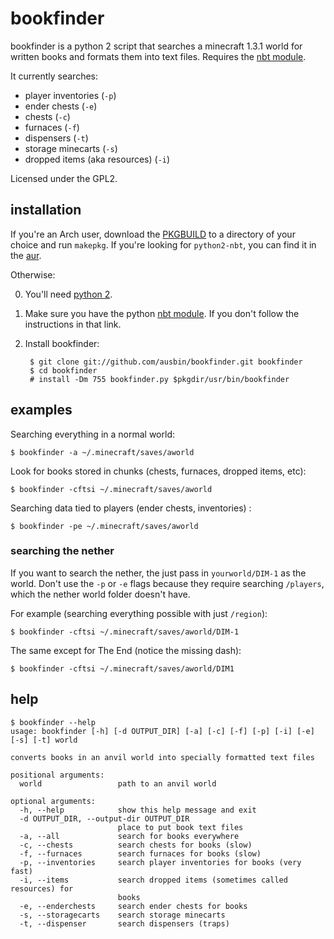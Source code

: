 bookfinder
==========

bookfinder is a python 2 script that searches a minecraft 1.3.1 world for written books and formats them into text files. Requires the [nbt module](https://github.com/twoolie/nbt).

It currently searches:

* player inventories (`-p`)
* ender chests (`-e`)
* chests (`-c`)
* furnaces (`-f`)
* dispensers (`-t`)
* storage minecarts (`-s`)
* dropped items (aka resources) (`-i`)

Licensed under the GPL2.

installation
------------

If you're an Arch user, download the [PKGBUILD](https://raw.github.com/ausbin/bookfinder/master/PKGBUILD) to a directory of your choice and run `makepkg`. If you're looking for `python2-nbt`, you can find it in the [aur](https://aur.archlinux.org/packages.php?ID=59423).

Otherwise:

0. You'll need [python 2](http://python.org). 
1. Make sure you have the python [nbt module](https://github.com/twoolie/nbt). If you don't follow the instructions in that link.
2. Install bookfinder:

        $ git clone git://github.com/ausbin/bookfinder.git bookfinder
        $ cd bookfinder
        # install -Dm 755 bookfinder.py $pkgdir/usr/bin/bookfinder

examples
--------

Searching everything in a normal world:

    $ bookfinder -a ~/.minecraft/saves/aworld

Look for books stored in chunks (chests, furnaces, dropped items, etc):

    $ bookfinder -cftsi ~/.minecraft/saves/aworld

Searching data tied to players (ender chests, inventories) :

    $ bookfinder -pe ~/.minecraft/saves/aworld

### searching the nether ###

If you want to search the nether, the just pass in `yourworld/DIM-1` as the world. Don't use the `-p` or `-e` flags because they require searching `/players`, which the nether world folder doesn't have.

For example (searching everything possible with just `/region`):

    $ bookfinder -cftsi ~/.minecraft/saves/aworld/DIM-1

The same except for The End (notice the missing dash):

    $ bookfinder -cftsi ~/.minecraft/saves/aworld/DIM1

help
----

    $ bookfinder --help
    usage: bookfinder [-h] [-d OUTPUT_DIR] [-a] [-c] [-f] [-p] [-i] [-e] [-s] [-t] world
    
    converts books in an anvil world into specially formatted text files
    
    positional arguments:
      world                 path to an anvil world
    
    optional arguments:
      -h, --help            show this help message and exit
      -d OUTPUT_DIR, --output-dir OUTPUT_DIR
                            place to put book text files
      -a, --all             search for books everywhere
      -c, --chests          search chests for books (slow)
      -f, --furnaces        search furnaces for books (slow)
      -p, --inventories     search player inventories for books (very fast)
      -i, --items           search dropped items (sometimes called resources) for
                            books
      -e, --enderchests     search ender chests for books
      -s, --storagecarts    search storage minecarts
      -t, --dispenser       search dispensers (traps)




